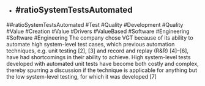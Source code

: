- ## #ratioSystemTestsAutomated
##ratioSystemTestsAutomated #Test #Quality #Development #Quality #Value #Creation #Value #Drivers #ValueBased #Software #Engineering #Software #Engineering 
The company chose VGT because of its ability to automate high system-level test cases, which previous automation techniques, e.g. unit testing [2], [3] and record and replay (R&R) [4]–[6], have had shortcomings in their ability to achieve. High system-level tests developed with automated unit tests have become both costly and complex, thereby spurring a discussion if the technique is applicable for anything but the low system-level testing, for which it was developed [7]

